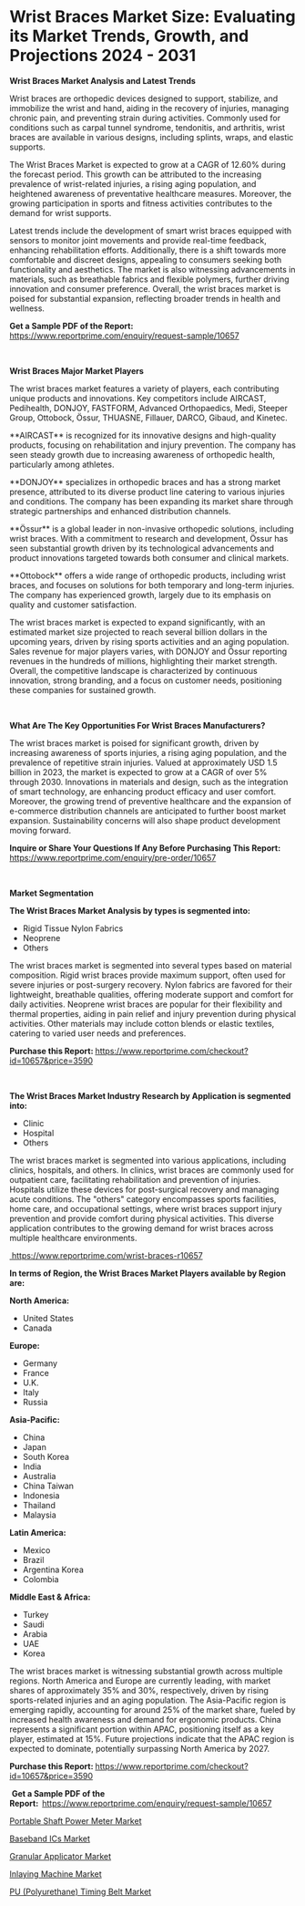<p><h1>Wrist Braces Market Size: Evaluating its Market Trends, Growth, and Projections 2024 - 2031</h1></p><p><strong>Wrist Braces Market Analysis and Latest Trends</strong></p>
<p><p>Wrist braces are orthopedic devices designed to support, stabilize, and immobilize the wrist and hand, aiding in the recovery of injuries, managing chronic pain, and preventing strain during activities. Commonly used for conditions such as carpal tunnel syndrome, tendonitis, and arthritis, wrist braces are available in various designs, including splints, wraps, and elastic supports.</p><p>The Wrist Braces Market is expected to grow at a CAGR of 12.60% during the forecast period. This growth can be attributed to the increasing prevalence of wrist-related injuries, a rising aging population, and heightened awareness of preventative healthcare measures. Moreover, the growing participation in sports and fitness activities contributes to the demand for wrist supports. </p><p>Latest trends include the development of smart wrist braces equipped with sensors to monitor joint movements and provide real-time feedback, enhancing rehabilitation efforts. Additionally, there is a shift towards more comfortable and discreet designs, appealing to consumers seeking both functionality and aesthetics. The market is also witnessing advancements in materials, such as breathable fabrics and flexible polymers, further driving innovation and consumer preference. Overall, the wrist braces market is poised for substantial expansion, reflecting broader trends in health and wellness.</p></p>
<p><strong>Get a Sample PDF of the Report:&nbsp;</strong> <a href="https://www.reportprime.com/enquiry/request-sample/10657?utm_campaign=9&utm_medium=2&utm_source=Github&utm_content=ia&utm_term=13102024&utm_id=wrist-braces">https://www.reportprime.com/enquiry/request-sample/10657</a></p>
<p>&nbsp;</p>
<p><strong>Wrist Braces Major Market Players</strong></p>
<p><p>The wrist braces market features a variety of players, each contributing unique products and innovations. Key competitors include AIRCAST, Pedihealth, DONJOY, FASTFORM, Advanced Orthopaedics, Medi, Steeper Group, Ottobock, Össur, THUASNE, Fillauer, DARCO, Gibaud, and Kinetec.</p><p>**AIRCAST** is recognized for its innovative designs and high-quality products, focusing on rehabilitation and injury prevention. The company has seen steady growth due to increasing awareness of orthopedic health, particularly among athletes.</p><p>**DONJOY** specializes in orthopedic braces and has a strong market presence, attributed to its diverse product line catering to various injuries and conditions. The company has been expanding its market share through strategic partnerships and enhanced distribution channels.</p><p>**Össur** is a global leader in non-invasive orthopedic solutions, including wrist braces. With a commitment to research and development, Össur has seen substantial growth driven by its technological advancements and product innovations targeted towards both consumer and clinical markets.</p><p>**Ottobock** offers a wide range of orthopedic products, including wrist braces, and focuses on solutions for both temporary and long-term injuries. The company has experienced growth, largely due to its emphasis on quality and customer satisfaction.</p><p>The wrist braces market is expected to expand significantly, with an estimated market size projected to reach several billion dollars in the upcoming years, driven by rising sports activities and an aging population. Sales revenue for major players varies, with DONJOY and Össur reporting revenues in the hundreds of millions, highlighting their market strength. Overall, the competitive landscape is characterized by continuous innovation, strong branding, and a focus on customer needs, positioning these companies for sustained growth.</p></p>
<p>&nbsp;</p>
<p><strong>What Are The Key Opportunities For Wrist Braces Manufacturers?</strong></p>
<p><p>The wrist braces market is poised for significant growth, driven by increasing awareness of sports injuries, a rising aging population, and the prevalence of repetitive strain injuries. Valued at approximately USD 1.5 billion in 2023, the market is expected to grow at a CAGR of over 5% through 2030. Innovations in materials and design, such as the integration of smart technology, are enhancing product efficacy and user comfort. Moreover, the growing trend of preventive healthcare and the expansion of e-commerce distribution channels are anticipated to further boost market expansion. Sustainability concerns will also shape product development moving forward.</p></p>
<p><strong>Inquire or Share Your Questions If Any Before Purchasing This Report:</strong> <a href="https://www.reportprime.com/enquiry/pre-order/10657?utm_campaign=9&utm_medium=2&utm_source=Github&utm_content=ia&utm_term=13102024&utm_id=wrist-braces">https://www.reportprime.com/enquiry/pre-order/10657</a></p>
<p>&nbsp;</p>
<p><strong>Market Segmentation</strong></p>
<p><strong>The Wrist Braces Market Analysis by types is segmented into:</strong></p>
<p><ul><li>Rigid Tissue Nylon Fabrics</li><li>Neoprene</li><li>Others</li></ul></p>
<p><p>The wrist braces market is segmented into several types based on material composition. Rigid wrist braces provide maximum support, often used for severe injuries or post-surgery recovery. Nylon fabrics are favored for their lightweight, breathable qualities, offering moderate support and comfort for daily activities. Neoprene wrist braces are popular for their flexibility and thermal properties, aiding in pain relief and injury prevention during physical activities. Other materials may include cotton blends or elastic textiles, catering to varied user needs and preferences.</p></p>
<p><strong>Purchase this Report:&nbsp;</strong><a href="https://www.reportprime.com/checkout?id=10657&price=3590&utm_campaign=9&utm_medium=2&utm_source=Github&utm_content=ia&utm_term=13102024&utm_id=wrist-braces">https://www.reportprime.com/checkout?id=10657&price=3590</a></p>
<p>&nbsp;</p>
<p><strong>The Wrist Braces Market Industry Research by Application is segmented into:</strong></p>
<p><ul><li>Clinic</li><li>Hospital</li><li>Others</li></ul></p>
<p><p>The wrist braces market is segmented into various applications, including clinics, hospitals, and others. In clinics, wrist braces are commonly used for outpatient care, facilitating rehabilitation and prevention of injuries. Hospitals utilize these devices for post-surgical recovery and managing acute conditions. The "others" category encompasses sports facilities, home care, and occupational settings, where wrist braces support injury prevention and provide comfort during physical activities. This diverse application contributes to the growing demand for wrist braces across multiple healthcare environments.</p></p>
<p><a href="https://www.reportprime.com/wrist-braces-r10657?utm_campaign=9&utm_medium=2&utm_source=Github&utm_content=ia&utm_term=13102024&utm_id=wrist-braces">&nbsp;https://www.reportprime.com/wrist-braces-r10657</a></p>
<p><strong>In terms of Region, the Wrist Braces Market Players available by Region are:</strong></p>
<p>
    <p> <strong> North America: </strong>
        <ul>
            <li>United States</li>
            <li>Canada</li>
        </ul>
        </p> 
    <p> <strong> Europe: </strong>
        <ul>
            <li>Germany</li>
            <li>France</li>
            <li>U.K.</li>
            <li>Italy</li>
            <li>Russia</li>
        </ul>
        </p> 
    <p> <strong> Asia-Pacific: </strong>
        <ul>
            <li>China</li>
            <li>Japan</li>
            <li>South Korea</li>
            <li>India</li>
            <li>Australia</li>
            <li>China Taiwan</li>
            <li>Indonesia</li>
            <li>Thailand</li>
            <li>Malaysia</li>
        </ul>
        </p> 
    <p> <strong> Latin America: </strong>
        <ul>
            <li>Mexico</li>
            <li>Brazil</li>
            <li>Argentina Korea</li>
            <li>Colombia</li>
        </ul>
        </p> 
    <p> <strong> Middle East & Africa: </strong>
        <ul>
            <li>Turkey</li>
            <li>Saudi</li>
            <li>Arabia</li>
            <li>UAE</li>
            <li>Korea</li>
        </ul>
    </p>
    </p>
<p><p>The wrist braces market is witnessing substantial growth across multiple regions. North America and Europe are currently leading, with market shares of approximately 35% and 30%, respectively, driven by rising sports-related injuries and an aging population. The Asia-Pacific region is emerging rapidly, accounting for around 25% of the market share, fueled by increased health awareness and demand for ergonomic products. China represents a significant portion within APAC, positioning itself as a key player, estimated at 15%. Future projections indicate that the APAC region is expected to dominate, potentially surpassing North America by 2027.</p></p>
<p><strong>Purchase this Report: </strong><a href="https://www.reportprime.com/checkout?id=10657&price=3590&utm_campaign=9&utm_medium=2&utm_source=Github&utm_content=ia&utm_term=13102024&utm_id=wrist-braces">https://www.reportprime.com/checkout?id=10657&price=3590</a></p>
<p>&nbsp;<strong>Get a Sample PDF of the Report:&nbsp;&nbsp;</strong><a href="https://www.reportprime.com/enquiry/request-sample/10657?utm_campaign=9&utm_medium=2&utm_source=Github&utm_content=ia&utm_term=13102024&utm_id=wrist-braces">https://www.reportprime.com/enquiry/request-sample/10657</a></p>
<p><strong></strong></p>
<p><p><a href="https://github.com/SanjidaMahmud54/Market-Research-Report-List-1/blob/main/portable-shaft-power-meter-market.md?utm_campaign=9&utm_medium=2&utm_source=Github&utm_content=ia&utm_term=13102024&utm_id=wrist-braces">Portable Shaft Power Meter Market</a></p><p><a href="https://github.com/WashimHussain441/Market-Research-Report-List-1/blob/main/baseband-ics-market.md?utm_campaign=9&utm_medium=2&utm_source=Github&utm_content=ia&utm_term=13102024&utm_id=wrist-braces">Baseband ICs Market</a></p><p><a href="https://issuu.com/reportprime-2/docs/granular-applicator-market-size-203_4db6b09759cd2d?utm_campaign=9&utm_medium=2&utm_source=Github&utm_content=ia&utm_term=13102024&utm_id=wrist-braces">Granular Applicator Market</a></p><p><a href="https://www.linkedin.com/pulse/what-influencing-future-inlaying-machine-market-insights-heaaf?utm_campaign=9&utm_medium=2&utm_source=Github&utm_content=ia&utm_term=13102024&utm_id=wrist-braces">Inlaying Machine Market</a></p><p><a href="https://www.linkedin.com/pulse/global-pu-polyurethane-timing-belt-market-status-2024-ddtje?utm_campaign=9&utm_medium=2&utm_source=Github&utm_content=ia&utm_term=13102024&utm_id=wrist-braces">PU (Polyurethane) Timing Belt Market</a></p></p>